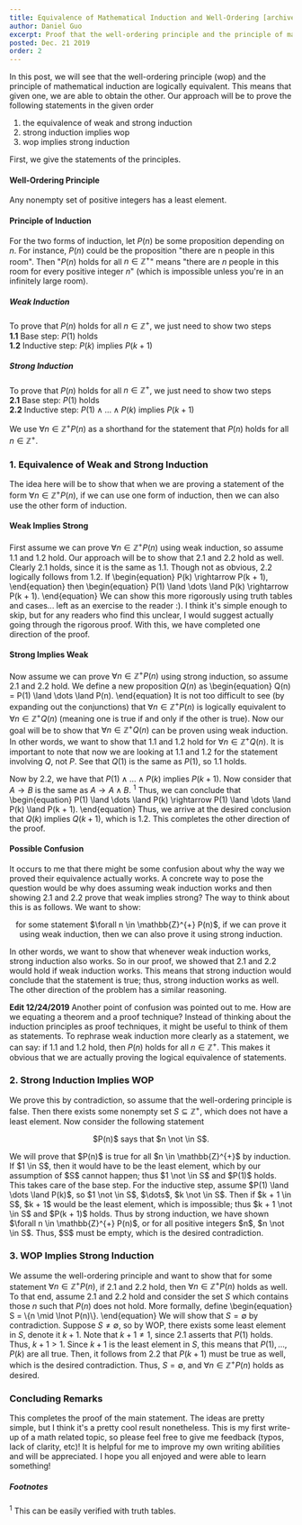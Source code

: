```yaml
---
title: Equivalence of Mathematical Induction and Well-Ordering [archived]
author: Daniel Guo
excerpt: Proof that the well-ordering principle and the principle of mathematical induction are logically equivalent.
posted: Dec. 21 2019
order: 2
---
```


In this post, we will see that the well-ordering principle (wop) and the principle of mathematical induction are logically equivalent. This means that given one, we are able to obtain the other. Our approach will be to prove the following statements in the given order
1. the equivalence of weak and strong induction
2. strong induction implies wop
3. wop implies strong induction

First, we give the statements of the principles.

#### Well-Ordering Principle
Any nonempty set of positive integers has a least element.


#### Principle of Induction
For the two forms of induction, let $P(n)$ be some proposition depending on $n$. For instance, $P(n)$ could be the proposition "there are n people in this room". Then "$P(n)$ holds for all $n \in \mathbb{Z}^{+}$" means "there are $n$ people in this room for every positive integer $n$" (which is impossible unless you're in an infinitely large room).

##### Weak Induction
To prove that $P(n)$ holds for all $n \in \mathbb{Z}^{+}$, we just need to show two steps <br>
**1.1** Base step: $P(1)$ holds <br>
**1.2** Inductive step: $P(k)$ implies $P(k + 1)$

##### Strong Induction
To prove that $P(n)$ holds for all $n \in \mathbb{Z}^{+}$, we just need to show two steps <br>
**2.1** Base step: $P(1)$ holds <br>
**2.2** Inductive step: $P(1) \land \dots \land P(k)$ implies $P(k + 1)$

We use $\forall n \in \mathbb{Z}^{+} P(n)$ as a shorthand for the statement that $P(n)$ holds for all $n \in \mathbb{Z}^{+}$.

### 1. Equivalence of Weak and Strong Induction
The idea here will be to show that when we are proving a statement of the form $\forall n \in \mathbb{Z}^{+} P(n)$, if we can use one form of induction, then we can also use the other form of induction.

#### Weak Implies Strong
First assume we can prove $\forall n \in \mathbb{Z}^{+} P(n)$ using weak induction, so assume 1.1 and 1.2 hold. Our approach will be to show that 2.1 and 2.2 hold as well. Clearly 2.1 holds, since it is the same as 1.1. Though not as obvious, 2.2 logically follows from 1.2. If
\begin{equation}
P(k) \rightarrow P(k + 1),
\end{equation}
then
\begin{equation}
P(1) \land \dots \land P(k) \rightarrow P(k + 1).
\end{equation}
We can show this more rigorously using truth tables and cases... left as an exercise to the reader :). I think it's simple enough to skip, but for any readers who find this unclear, I would suggest actually going through the rigorous proof. With this, we have completed one direction of the proof.

#### Strong Implies Weak
Now assume we can prove $\forall n \in \mathbb{Z}^{+} P(n)$ using strong induction, so assume 2.1 and 2.2 hold. We define a new proposition $Q(n)$ as
\begin{equation}
Q(n) = P(1) \land \dots \land P(n).
\end{equation}
It is not too difficult to see (by expanding out the conjunctions) that $\forall n \in \mathbb{Z}^{+} P(n)$ is logically equivalent to $\forall n \in \mathbb{Z}^{+} Q(n)$ (meaning one is true if and only if the other is true). Now our goal will be to show that $\forall n \in \mathbb{Z}^{+} Q(n)$ can be proven using weak induction. In other words, we want to show that 1.1 and 1.2 hold for $\forall n \in \mathbb{Z}^{+} Q(n)$. It is important to note that now we are looking at 1.1 and 1.2 for the statement involving $Q$, not $P$. See that $Q(1)$ is the same as $P(1)$, so 1.1 holds.

Now by 2.2, we have that $P(1) \land \dots \land P(k)$ implies $P(k + 1)$. Now consider that $A \rightarrow B$ is the same as $A \rightarrow A \land B$. <sup>1</sup> Thus, we can conclude that
\begin{equation}
P(1) \land \dots \land P(k) \rightarrow P(1) \land \dots \land P(k) \land P(k + 1).
\end{equation}
Thus, we arrive at the desired conclusion that $Q(k)$ implies $Q(k + 1)$, which is 1.2. This completes the other direction of the proof.

#### Possible Confusion
It occurs to me that there might be some confusion about why the way we proved their equivalence actually works. A concrete way to pose the question would be why does assuming weak induction works and then showing 2.1 and 2.2 prove that weak implies strong? The way to think about this is as follows. We want to show:
<p style="text-align: center;">
for some statement $\forall n \in \mathbb{Z}^{+} P(n)$, if we can prove it using weak induction, then we can also prove it using strong induction.
</p>
In other words, we want to show that whenever weak induction works, strong induction also works. So in our proof, we showed that 2.1 and 2.2 would hold if weak induction works. This means that strong induction would conclude that the statement is true; thus, strong induction works as well. The other direction of the problem has a similar reasoning.

**Edit 12/24/2019** Another point of confusion was pointed out to me. How are we equating a theorem and a proof technique? Instead of thinking about the induction principles as proof techniques, it might be useful to think of them as statements. To rephrase weak induction more clearly as a statement, we can say: if 1.1 and 1.2 hold, then $P(n)$ holds for all $n \in \mathbb{Z}^{+}$. This makes it obvious that we are actually proving the logical equivalence of statements.

### 2. Strong Induction Implies WOP
We prove this by contradiction, so assume that the well-ordering principle is false. Then there exists some nonempty set $S \subseteq \mathbb{Z}^{+}$, which does not have a least element. Now consider the following statement
<p style="text-align: center;">
$P(n)$ says that $n \not \in S$.
</p>
We will prove that $P(n)$ is true for all $n \in \mathbb{Z}^{+}$ by induction. If $1 \in S$, then it would have to be the least element, which by our assumption of $S$ cannot happen; thus $1 \not \in S$ and $P(1)$ holds. This takes care of the base step. For the inductive step, assume $P(1) \land \dots \land P(k)$, so $1 \not \in S$, $\dots$, $k \not \in S$. Then if $k + 1 \in S$, $k + 1$ would be the least element, which is impossible; thus $k + 1 \not \in S$ and $P(k + 1)$ holds. Thus by strong induction, we have shown $\forall n \in \mathbb{Z}^{+} P(n)$, or for all positive integers $n$, $n \not \in S$. Thus, $S$ must be empty, which is the desired contradiction.

### 3. WOP Implies Strong Induction
We assume the well-ordering principle and want to show that for some statement $\forall n \in \mathbb{Z}^{+} P(n)$, if 2.1 and 2.2 hold, then $\forall n \in \mathbb{Z}^{+} P(n)$ holds as well. To that end, assume 2.1 and 2.2 hold and consider the set $S$ which contains those $n$ such that $P(n)$ does not hold. More formally, define
\begin{equation}
S = \\{n \mid \lnot P(n)\\}.
\end{equation}
We will show that $S = \emptyset$ by contradiction. Suppose $S \neq \emptyset$, so by WOP, there exists some least element in $S$, denote it $k + 1$. Note that $k + 1 \neq 1$, since 2.1 asserts that $P(1)$ holds. Thus, $k + 1 > 1$. Since $k + 1$ is the least element in $S$, this means that $P(1), \dots, P(k)$ are all true. Then, it follows from 2.2 that $P(k + 1)$ must be true as well, which is the desired contradiction. Thus, $S = \emptyset$, and $\forall n \in \mathbb{Z}^{+} P(n)$ holds as desired.

### Concluding Remarks
This completes the proof of the main statement. The ideas are pretty simple, but I think it's a pretty cool result nonetheless. This is my first write-up of a math related topic, so please feel free to give me feedback (typos, lack of clarity, etc)! It is helpful for me to improve my own writing abilities and will be appreciated. I hope you all enjoyed and were able to learn something!

##### Footnotes
<sup>1</sup> This can be easily verified with truth tables.
